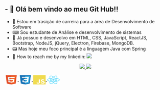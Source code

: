 ## - 👋 Olá bem vindo ao meu Git Hub!!
- 👀 Estou em trasição de carreira para a área de Desenvolvimento de Software
- ⌨ Sou estudante de Análise e desenvolvimento de sistemas
- 🌱 Já possuo e desenvolvo em HTML, CSS, JavaScript, ReactJS, Bootstrap, NodeJS, jQuery, Electron, Firebase, MongoDB.
- 📟 Mas hoje meu foco principal é a linguagem Java com Spring
- 🔗 How to reach me by my linkedin: <a href="https://www.linkedin.com/in/sandrofernandodossantos" target="_blank"><img href="https://www.linkedin.com/in/sandrofernandodossantos" heigth = "20" width = "20" src="https://cdn.jsdelivr.net/gh/devicons/devicon/icons/linkedin/linkedin-original.svg" /></a>
        


<div align="center">
  <a href="https://github.com/rafaballerini">
  <img height="150em" src="https://github-readme-stats.vercel.app/api?username=sandrosantos89&show_icons=true&theme=dark&include_all_commits=true&count_private=true"/>
  <img height="150em" src="https://github-readme-stats.vercel.app/api/top-langs/?username=sandrosantos89&layout=compact&langs_count=7&theme=dark"/>
</div>
<div style="display: inline_block"><br>  
  <img align="center" alt="Rafa-HTML" height="30" width="40" src="https://raw.githubusercontent.com/devicons/devicon/master/icons/html5/html5-original.svg">
  <img align="center" alt="Rafa-CSS" height="30" width="40" src="https://raw.githubusercontent.com/devicons/devicon/master/icons/css3/css3-original.svg">
  <img align="center" alt="Rafa-Js" height="30" width="40" src="https://raw.githubusercontent.com/devicons/devicon/master/icons/javascript/javascript-plain.svg">
  <img align="center" alt="Rafa-React" height="30" width="40" src="https://raw.githubusercontent.com/devicons/devicon/master/icons/react/react-original.svg">
  
